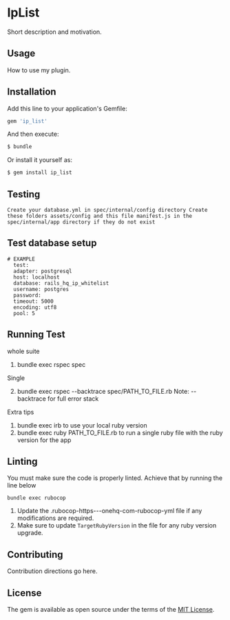 # IpList
Short description and motivation.

## Usage
How to use my plugin.

## Installation
Add this line to your application's Gemfile:

```ruby
gem 'ip_list'
```

And then execute:
```bash
$ bundle
```

Or install it yourself as:
```bash
$ gem install ip_list
```

## Testing

`
Create your database.yml in spec/internal/config directory
Create these folders assets/config and this file manifest.js in the spec/internal/app directory if they do not exist
`

## Test database setup
```
# EXAMPLE
  test:
  adapter: postgresql
  host: localhost
  database: rails_hq_ip_whitelist
  username: postgres
  password:
  timeout: 5000
  encoding: utf8
  pool: 5
 ```

## Running Test

whole suite

1. bundle exec rspec spec

Single

2. bundle exec rspec --backtrace spec/PATH_TO_FILE.rb Note: --backtrace for full error stack

Extra tips

1. bundle exec irb to use your local ruby version
2. bundle exec ruby PATH_TO_FILE.rb to run a single ruby file with the ruby version for the app


## Linting

You must make sure the code is properly linted. Achieve that by running the line below

`bundle exec rubocop
`

1. Update the .rubocop-https---onehq-com-rubocop-yml file if any modifications are required.
2. Make sure to update `TargetRubyVersion` in the file for any ruby version upgrade.

## Contributing
Contribution directions go here.

## License
The gem is available as open source under the terms of the [MIT License](http://opensource.org/licenses/MIT).

